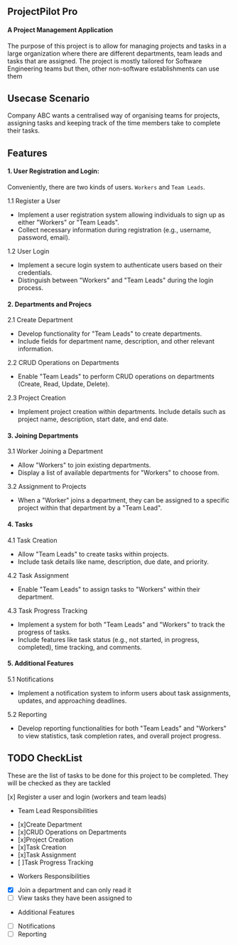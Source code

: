 ## ProjectPilot Pro
#### A Project Management Application

The purpose of this project is to allow for managing projects and tasks in a large organization where there are different departments, team leads and tasks that are assigned. The project is mostly tailored for Software Engineering teams but then, other non-software establishments can use them


## Usecase Scenario
Company ABC wants a centralised way of organising teams for projects, assigning tasks and keeping track of the time members take to complete their tasks.


## Features
#### 1. User Registration and Login: 
Conveniently, there are two kinds of users. ``Workers`` and ``Team Leads``.

1.1 Register a User
* Implement a user registration system allowing individuals to sign up as either "Workers" or "Team Leads".
* Collect necessary information during registration (e.g., username, password, email).

1.2 User Login
* Implement a secure login system to authenticate users based on their credentials.
* Distinguish between "Workers" and "Team Leads" during the login process.


#### 2. Departments and Projecs
2.1 Create Department
* Develop functionality for "Team Leads" to create departments.
* Include fields for department name, description, and other relevant information.

2.2 CRUD Operations on Departments
* Enable "Team Leads" to perform CRUD operations on departments (Create, Read, Update, Delete).

2.3 Project Creation
* Implement project creation within departments.
Include details such as project name, description, start date, and end date.

#### 3. Joining Departments
3.1 Worker Joining a Department
* Allow "Workers" to join existing departments.
* Display a list of available departments for "Workers" to choose from.

3.2 Assignment to Projects
* When a "Worker" joins a department, they can be assigned to a specific project within that department by a "Team Lead".

#### 4. Tasks
4.1 Task Creation
* Allow "Team Leads" to create tasks within projects.
* Include task details like name, description, due date, and priority.

4.2 Task Assignment
* Enable "Team Leads" to assign tasks to "Workers" within their department.

4.3 Task Progress Tracking
* Implement a system for both "Team Leads" and "Workers" to track the progress of tasks.
* Include features like task status (e.g., not started, in progress, completed), time tracking, and comments.

#### 5. Additional Features
5.1 Notifications
* Implement a notification system to inform users about task assignments, updates, and approaching deadlines.

5.2 Reporting
* Develop reporting functionalities for both "Team Leads" and "Workers" to view statistics, task completion rates, and overall project progress.



## TODO CheckList
These are the list of tasks to be done for this project to be completed. They will be checked as they are tackled

[x] Register a user and login (workers and team leads)

* Team Lead Responsibilities
- [x]Create Department
- [x]CRUD Operations on Departments
- [x]Project Creation
- [x]Task Creation
- [x]Task Assignment
- [ ]Task Progress Tracking

* Workers Responsibilities
- [x] Join a department and can only read it
- [ ] View tasks they have been assigned to

* Additional Features
- [ ] Notifications
- [ ] Reporting